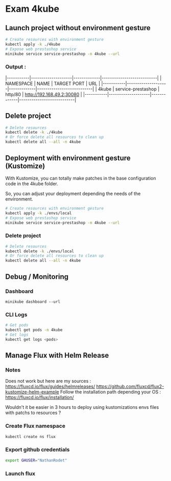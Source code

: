 # Exam 4kube

## Launch project without environment gesture

```bash
# Create resources with environment gesture
kubectl apply -k ./4kube
# Expose web prestashop service
minikube service service-prestashop -n 4kube --url
```

### Output :

|-----------|--------------------|-------------|---------------------------|
| NAMESPACE | NAME | TARGET PORT | URL |
|-----------|--------------------|-------------|---------------------------|
| 4kube | service-prestashop | http/80 | http://192.168.49.2:30080 |
|-----------|--------------------|-------------|---------------------------|

## Delete project

```bash
# Delete resources
kubectl delete -k ./4kube
# Or force delete all resources to clean up
kubectl delete all --all -n 4kube
```

## Deployment with environment gesture (Kustomize)

With Kustomize, you can totally make patches in the base configuration code in the 4kube folder.

So, you can adjust your deployment depending the needs of the environment.

```bash
# Create resources with environment gesture
kubectl apply -k ./envs/local
# Expose web prestashop service
minikube service service-prestashop -n 4kube --url
```

### Delete project

```bash
# Delete resources
kubectl delete -k ./envs/local
# Or force delete all resources to clean up
kubectl delete all --all -n 4kube
```

## Debug / Monitoring

### Dashboard

```
minikube dashboard --url
```

### CLI Logs

```bash
# Get pods
kubectl get pods -n 4kube
# Get logs
kubectl get logs <pods>
```

## Manage Flux with Helm Release

### Notes

Does not work but here are my sources :
https://fluxcd.io/flux/guides/helmreleases/
https://github.com/fluxcd/flux2-kustomize-helm-example
Follow the installation path depending your OS : https://fluxcd.io/flux/installation/

Wouldn't it be easier in 3 hours to deploy using kustomizations envs files with patchs to resources ?

### Create Flux namespace

```bash
kubectl create ns flux
```

### Export github credentials

```bash
export GHUSER="NathanRodet"
```

### Launch flux
